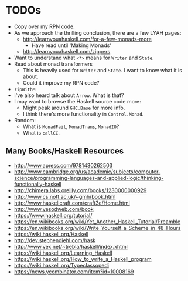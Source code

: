 # TODOs

* Copy over my RPN code.
* As we approach the thrilling conclusion, there are a few LYAH pages:
  * http://learnyouahaskell.com/for-a-few-monads-more
    * Have read until 'Making Monads'
  * http://learnyouahaskell.com/zippers
* Want to understand what `<*>` means for `Writer` and `State`.
* Read about monad transformers
  * This is heavily used for `Writer` and `State`. I want to know what
    it is about.
  * Could it improve my RPN code?
* `zipWithM`
* I've also heard talk about `Arrow`. What is that?
* I may want to browse the Haskell source code more:
  * Might peak around `GHC.Base` for more info.
  * I think there's more functionality in `Control.Monad`.
* Random:
  * What is `MonadFail`, `MonadTrans`, `MonadIO`?
  * What is `callCC`.

## Many Books/Haskell Resources

* http://www.apress.com/9781430262503
* http://www.cambridge.org/us/academic/subjects/computer-science/programming-languages-and-applied-logic/thinking-functionally-haskell
* http://chimera.labs.oreilly.com/books/1230000000929
* http://www.cs.nott.ac.uk/~gmh/book.html
* http://www.haskellcraft.com/craft3e/Home.html
* http://www.yesodweb.com/book
* https://www.haskell.org/tutorial/
* https://en.wikibooks.org/wiki/Yet_Another_Haskell_Tutorial/Preamble
* https://en.wikibooks.org/wiki/Write_Yourself_a_Scheme_in_48_Hours
* https://wiki.haskell.org/Haskell
* http://dev.stephendiehl.com/hask
* http://www.vex.net/~trebla/haskell/index.xhtml
* https://wiki.haskell.org/Learning_Haskell
* https://wiki.haskell.org/How_to_write_a_Haskell_program
* https://wiki.haskell.org/Typeclassopedi
* https://news.ycombinator.com/item?id=10008169

